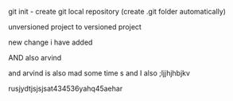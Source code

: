 git init - create git local repository (create .git folder automatically)

unversioned project to versioned project

 new change i have added

 AND also arvind

and arvind is also mad some time s and I also ;ljjhjhbjkv


rusjydtjsjsjsat434536yahq45aehar
